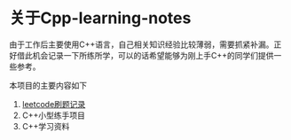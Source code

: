 # 关于Cpp-learning-notes

由于工作后主要使用C++语言，自己相关知识经验比较薄弱，需要抓紧补漏。正好借此机会记录一下所练所学，可以的话希望能够为刚上手C++的同学们提供一些参考。

本项目的主要内容如下

1. [leetcode刷题记录](../leetcode_cpp)
2. C++小型练手项目
3. C++学习资料